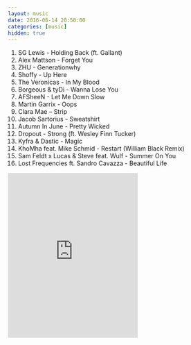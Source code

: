 ```yaml
---
layout: music
date: 2016-06-14 20:50:00
categories: [music]
hidden: true
---
```

1. SG Lewis - Holding Back (ft. Gallant)
2. Alex Mattson - Forget You
3. ZHU - Generationwhy
4. Shoffy - Up Here
5. The Veronicas - In My Blood
6. Borgeous & tyDi - Wanna Lose You
7. AFSheeN - Let Me Down Slow
8. Martin Garrix - Oops
9. Clara Mae – Strip
10. Jacob Sartorius - Sweatshirt
11. Autumn In June - Pretty Wicked
12. Dropout - Strong (ft. Wesley Finn Tucker)
13. Kyfra & Dastic - Magic
14. KhoMha feat. Mike Schmid - Restart (William Black Remix)
15. Sam Feldt x Lucas & Steve feat. Wulf - Summer On You
16. Lost Frequencies ft. Sandro Cavazza - Beautiful Life

<iframe src="https://embed.spotify.com/?uri=spotify%3Aalbum%3A5RpkF55XZzzpWO0CnqcWw8" width="300" height="380" frameborder="0" allowtransparency="true"></iframe>